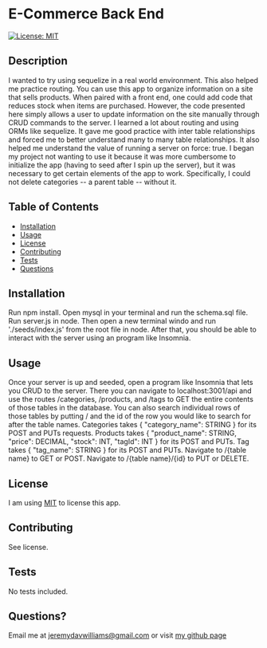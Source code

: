  
# E-Commerce Back End
[![License: MIT](https://img.shields.io/badge/License-MIT-yellow.svg)](https://opensource.org/licenses/MIT)
## Description
I wanted to try using sequelize in a real world environment. This also helped me practice routing.
You can use this app to organize information on a site that sells products. When paired with a front end, one could add code that reduces stock when items are purchased. However, the code presented here simply allows a user to update information on the site manually through CRUD commands to the server.
I learned a lot about routing and using ORMs like sequelize. It gave me good practice with inter table relationships and forced me to better understand many to many table relationships. It also helped me understand the value of running a server on force: true. I began my project not wanting to use it because it was more cumbersome to initialize the app (having to seed after I spin up the server), but it was necessary to get certain elements of the app to work. Specifically, I could not delete categories -- a parent table -- without it.
## Table of Contents
- [Installation](#installation)
- [Usage](#usage)
- [License](#license)
- [Contributing](#contributing)
- [Tests](#tests)
- [Questions](#questions)
## Installation
Run npm install. Open mysql in your terminal and run the schema.sql file. Run server.js in node. Then open a new terminal windo and run './seeds/index.js' from the root file in node. After that, you should be able to interact with the server using an program like Insomnia.
## Usage
Once your server is up and seeded, open a program like Insomnia that lets you CRUD to the server. There you can navigate to localhost:3001/api and use the routes /categories, /products, and /tags to GET the entire contents of those tables in the database. You can also search individual rows of those tables by putting / and the id of the row you would like to search for after the table names. Categories takes { "category_name": STRING } for its POST and PUTs requests. Products takes { "product_name": STRING, "price": DECIMAL, "stock": INT, "tagId": INT } for its POST and PUTs. Tag takes { "tag_name": STRING } for its POST and PUTs. Navigate to /{table name} to GET or POST. Navigate to /{table name}/{id} to PUT or DELETE.
## License
I am using [MIT](https://opensource.org/licenses/MIT) to license this app.
## Contributing
See license.
## Tests
No tests included.
## Questions?
Email me at jeremydavwilliams@gmail.com or visit [my github page](github.com/wijeremy)
  